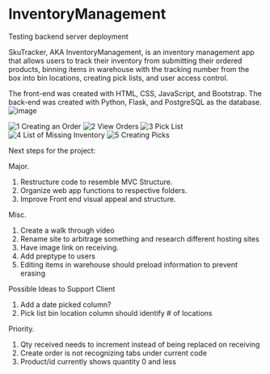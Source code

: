 
# InventoryManagement
Testing backend server deployment


SkuTracker, AKA InventoryManagement, is an inventory management app that allows users to track their inventory from submitting their ordered products, binning items in warehouse with the tracking number from the box into bin locations, creating pick lists, and user access control.

The front-end was created with HTML, CSS, JavaScript, and Bootstrap. The back-end was created with Python, Flask, and PostgreSQL as the database. 
![image](https://user-images.githubusercontent.com/66417986/124735784-5da5f880-dee4-11eb-9b56-137c569114e9.png)

![1 Creating an Order](https://user-images.githubusercontent.com/66417986/124663655-5ea14080-de78-11eb-9bfc-ae93bf630250.jpg)
![2 View Orders](https://user-images.githubusercontent.com/66417986/124663656-5ea14080-de78-11eb-860c-21dbd2eae501.jpg)
![3 Pick List](https://user-images.githubusercontent.com/66417986/124663658-5f39d700-de78-11eb-9b51-d83bbf59009a.jpg)
![4  List of Missing Inventory](https://user-images.githubusercontent.com/66417986/124664018-da02f200-de78-11eb-8d69-197398d466e5.jpg)
![5 Creating Picks](https://user-images.githubusercontent.com/66417986/124664020-da02f200-de78-11eb-892e-6a82c4cc759b.jpg)







Next steps for the project:

Major.
1. Restructure code to resemble MVC Structure. 
2. Organize web app functions to respective folders.
3. Improve Front end visual appeal and structure.

Misc.
1. Create a walk through video
2. Rename site to arbitrage something and research different hosting sites
3. Have image link on receiving.
4. Add preptype to users
5. Editing items in warehouse should preload information to prevent erasing


Possible Ideas to Support Client
1. Add a date picked column?
2. Pick list bin location column should identify # of locations


Priority.
1. Qty received needs to increment instead of being replaced on receiving
2. Create order is not recognizing tabs under current code
3. Product/id currently shows quantity 0 and less
